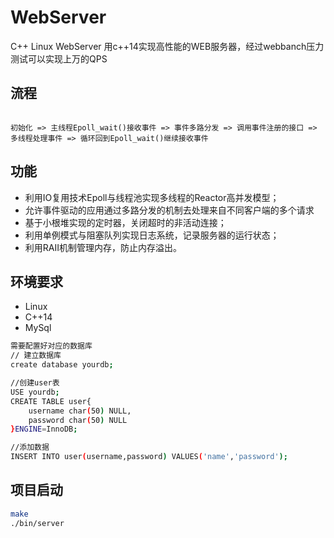 # WebServer
C++ Linux WebServer
用c++14实现高性能的WEB服务器，经过webbanch压力测试可以实现上万的QPS

## 流程
```

初始化 => 主线程Epoll_wait()接收事件 => 事件多路分发 => 调用事件注册的接口 => 多线程处理事件 => 循环回到Epoll_wait()继续接收事件

```

## 功能
* 利用IO复用技术Epoll与线程池实现多线程的Reactor高并发模型；
* 允许事件驱动的应用通过多路分发的机制去处理来自不同客户端的多个请求
* 基于小根堆实现的定时器，关闭超时的非活动连接；
* 利用单例模式与阻塞队列实现日志系统，记录服务器的运行状态；
* 利用RAII机制管理内存，防止内存溢出。

## 环境要求
* Linux
* C++14
* MySql
```bash
需要配置好对应的数据库
// 建立数据库
create database yourdb;

//创建user表
USE yourdb;
CREATE TABLE user{
    username char(50) NULL,
    password char(50) NULL
}ENGINE=InnoDB;

//添加数据
INSERT INTO user(username,password) VALUES('name','password');
```

## 项目启动
```bash
make
./bin/server
```

